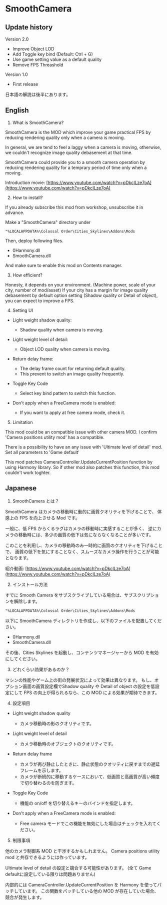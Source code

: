 # SmoothCamera

## Update history

Version 2.0
- Improve Object LOD
- Add Toggle key bind (Default: Ctrl + G)
- Use game setting value as a default quality
- Remove FPS Threashold

Version 1.0
- First release


日本語の解説は後半にあります。

## English

1. What is SmoothCamera?

SmoothCamera is the MOD which improve your game practical FPS by 
reducing rendering quality only when a camera is moving.

In general, we are tend to feel a laggy when a camera is moving,
otherwise, we couldn't recognize image quality debasement at that time.

SmoothCamera could provide you to a smooth camera operation by 
reducing rendering quality for a temprary period of time only when 
a moving.

Introduction movie: [https://www.youtube.com/watch?v=pDkcILze7oA](https://www.youtube.com/watch?v=pDkcILze7oA)


2. How to install?

If you already subscribe this mod from workshop, unsubscribe it in advance.

Make a "SmoothCamera" directory under 
```言語:タイトル
"%LOCALAPPDATA%\Colossal Order\Cities_Skylines\Addons\Mods
```

Then, deploy following files.
 - 0Harmony.dll
 - SmoothCamera.dll

And make sure to enable this mod on Contents manager.

3. How efficient?

Honesty, it depends on your environment. (Machine power, scale of your city, number of mod/asset)
If your city has a margin for image quality debasement by default option setting (Shadow quality or Detail of object),
you can expect to improve a FPS.

4. Setting UI
 
- Light weight shadow quality:
  - Shadow quality when camera is moving.

- Light weight level of detail:
  - Object LOD quality when camera is moving.

- Return delay frame:
  - The delay frame count for returning default quality.
  - This prevent to switch an image quality frequently.

- Toggle Key Code
  - Select key bind pattern to switch this function.

- Don't apply when a FreeCamera mode is enabled:
  - If you want to apply at free camera mode, check it.

5. Limitation

This mod could be an compatible issue with other camera MOD.
I confirm 'Camera positions utility mod' has a compatible.

There is a possibility to have an any issue with 'Ultimate level of detail' mod.
Set all parameters to 'Game default'

This mod patches CameraController.UpdateCurrentPosition function by using Harmony library.
So if other mod also patches this function, this mod couldn't work toghter.


## Japanese

1. SmoothCamera とは？

SmoothCamera はカメラの移動時に動的に画質クオリティを下げることで、
体感上の FPS を向上させる Mod です。

一般に、低 FPS からくるラグはカメラの移動時に実感することが多く、
逆にカメラの移動時には、多少の画質の低下は気にならなくなることが多いです。

このことを利用し、カメラの移動時のみ一時的に画質のクオリティを下げることで、
画質の低下を気にすることなく、スムーズなカメラ操作を行うことが可能となります。

紹介動画: [https://www.youtube.com/watch?v=pDkcILze7oA](https://www.youtube.com/watch?v=pDkcILze7oA)

2. インストール方法

すでに Smooth Camera をサブスクライブしている場合は、サブスクリプションを解除します。

```言語:タイトル
"%LOCALAPPDATA%\Colossal Order\Cities_Skylines\Addons\Mods
```
以下に SmoothCamera
ディレクトリを作成し、以下のファイルを配置してください。

 - 0Harmony.dll
 - SmoothCamera.dll
 
その後、Cities Skylines を起動し、コンテンツマネージャーから MOD を有効にしてください。

3. どれくらい効果があるのか？

マシンの性能やゲーム上の街の発展状況によって効果は異なります。
もし、オプション画面の画質設定欄でShadow quality や Detail of object の設定を低設定にして
FPS の向上が得られるなら、この MOD による効果が期待できます。

4. 設定項目

- Light weight shadow quality
  - カメラ移動時の影のクオリティです。

- Light weight level of detail
  - カメラ移動時のオブジェクトのクオリティです。

- Return delay frame
  - カメラが再び静止したときに、静止状態のクオリティに戻すまでの遅延フレームを示します。
  - カメラが断続的に移動するケースにおいて、低画質と高画質が高い頻度で切り替わるのを防ぎます。

- Toggle Key Code
  - 機能の on/off を切り替えるキーのバインドを指定します。

- Don't apply when a FreeCamera mode is enabled:
  - Free camera モードでこの機能を無効にした場合はチェックを入れてください。

5. 制限事項

他のカメラ制御系 MOD と干渉するかもしれません。
Camera positions utility mod と共存できるようには作っています。

Ultimate level of detail の設定と競合する可能性があります。
(全て Game defaultに設定している限りは問題ありません)

内部的には CameraController.UpdateCurrentPosition を
Harmony を使ってパッチしています。
この関数をパッチしている他の MOD が存在していた場合、
競合が発生します。

